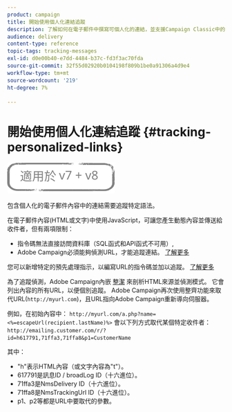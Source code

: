 ```yaml
---
product: campaign
title: 開始使用個人化連結追蹤
description: 了解如何在電子郵件中撰寫可個人化的連結，並支援Campaign Classic中的追蹤。
audience: delivery
content-type: reference
topic-tags: tracking-messages
exl-id: d0e00b40-e7dd-4484-b37c-fd3f3ac70fda
source-git-commit: 32f55d02920b0104198f809b1be0a91306a4d9e4
workflow-type: tm+mt
source-wordcount: '219'
ht-degree: 7%

---
```


# 開始使用個人化連結追蹤 {#tracking-personalized-links}

![](../../assets/common.svg)

包含個人化的電子郵件內容中的連結需要追蹤特定語法。

在電子郵件內容(HTML或文字)中使用JavaScript，可讓您產生動態內容並傳送給收件者，但有兩項限制：

* 指令碼無法直接訪問資料庫（SQL函式和API函式不可用）,
* Adobe Campaign必須能夠偵測URL，才能追蹤連結。 [了解更多](detecting-tracking-urls.md)

您可以新增特定的預先處理指示，以編寫URL的指令碼並加以追蹤。 [了解更多](pre-processing-instructions.md)

為了追蹤偵測，Adobe Campaign內嵌 [整潔](https://www.html-tidy.org/) 來剖析HTML來源並偵測模式。 它會列出內容的所有URL，以便個別追蹤。 Adobe Campaign再次使用整齊功能來取代URL(`http://myurl.com`)，且URL指向Adobe Campaign重新導向伺服器。

例如，在初始內容中： `http://myurl.com/a.php?name=<%=escapeUrl(recipient.lastName)%>` 會以下列方式取代某個特定收件者： `http://emailing.customer.com/r/?id=h617791,71ffa3,71ffa8&p1=CustomerName`

其中：

* &quot;h&quot;表示HTML內容（或文字內容為&quot;t&quot;）。
* 617791是訊息ID / broadLog ID（十六進位）。
* 71ffa3是NmsDelivery ID（十六進位）。
* 71ffa8是NmsTrackingUrl ID（十六進位）。
* p1、p2等都是URL中要取代的參數。
